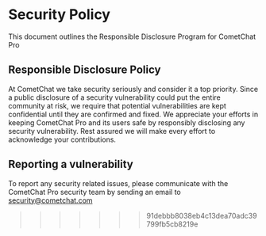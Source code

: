 # Security Policy

This document outlines the Responsible Disclosure Program for CometChat Pro

## Responsible Disclosure Policy

At CometChat we take security seriously and consider it a top priority. Since a
public disclosure of a security vulnerability could put the entire
community at risk, we require that potential vulnerabilities are kept
confidential until they are confirmed and fixed. We appreciate your efforts in
keeping CometChat Pro and its users safe by responsibly disclosing any security
vulnerability. Rest assured we will make every effort to acknowledge your
contributions.

## Reporting a vulnerability

To report any security related issues, please communicate with the CometChat Pro security team by sending an email to security@cometchat.com


>>>>>>> 91debbb8038eb4c13dea70adc39799fb5cb8219e
